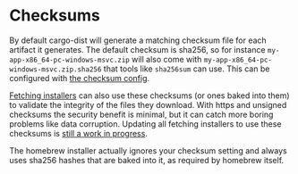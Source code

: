 # Checksums

By default cargo-dist will generate a matching checksum file for each artifact it generates. The default checksum is sha256, so for instance `my-app-x86_64-pc-windows-msvc.zip` will also come with `my-app-x86_64-pc-windows-msvc.zip.sha256` that tools like `sha256sum` can use. This can be configured with [the checksum config][config-checksum].

[Fetching installers][fetching-installers] can also use these checksums (or ones baked into them) to validate the integrity of the files they download. With https and unsigned checksums the security benefit is minimal, but it can catch more boring problems like data corruption. Updating all fetching installers to use these checksums is [still a work in progress][issue-checksum-backlog].

The homebrew installer actually ignores your checksum setting and always uses sha256 hashes that are baked into it, as required by homebrew itself.


[issue-checksum-backlog]: https://github.com/axodotdev/cargo-dist/issues/439

[config-checksum]: ../reference/config.md#checksum

[fetching-installers]: ../installers/index.md#fetching-installers